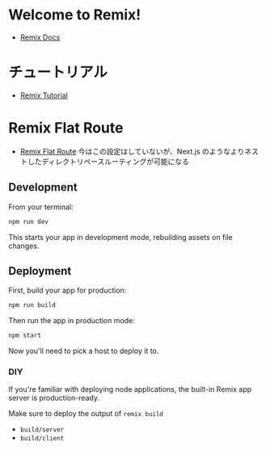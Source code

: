 # Welcome to Remix!

- [Remix Docs](https://remix.run/docs)

# チュートリアル

- [Remix Tutorial](https://remix-docs-ja.techtalk.jp/start/tutorial)

# Remix Flat Route

- [Remix Flat Route](https://github.com/kiliman/remix-flat-routes)
  今はこの設定はしていないが、Next.js のようなよりネストしたディレクトリベースルーティングが可能になる

## Development

From your terminal:

```sh
npm run dev
```

This starts your app in development mode, rebuilding assets on file changes.

## Deployment

First, build your app for production:

```sh
npm run build
```

Then run the app in production mode:

```sh
npm start
```

Now you'll need to pick a host to deploy it to.

### DIY

If you're familiar with deploying node applications, the built-in Remix app server is production-ready.

Make sure to deploy the output of `remix build`

- `build/server`
- `build/client`
